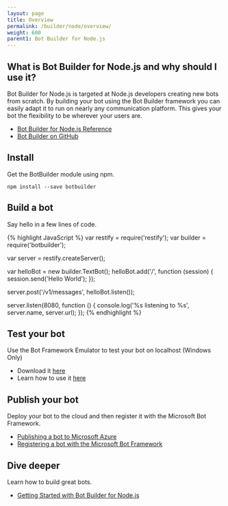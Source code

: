 ```yaml
---
layout: page
title: Overview
permalink: /builder/node/overview/
weight: 600
parent1: Bot Builder for Node.js
---
```


## What is Bot Builder for Node.js and why should I use it?
Bot Builder for Node.js is targeted at Node.js developers creating new bots from scratch. By building your bot using the Bot Builder framework you can easily adapt it to run on nearly any communication platform. This gives your bot the flexibility to be wherever your users are.

* [Bot Builder for Node.js Reference](/sdkreference/nodejs/modules/_botbuilder_d_.html)
* [Bot Builder on GitHub](https://github.com/Microsoft/BotBuilder)

## Install
Get the BotBuilder module using npm.

    npm install --save botbuilder

## Build a bot
Say hello in a few lines of code.
 
{% highlight JavaScript %}
var restify = require('restify');
var builder = require('botbuilder');

var server = restify.createServer();

var helloBot = new builder.TextBot();
helloBot.add('/', function (session) {
    session.send('Hello World');
});

server.post('/v1/messages', helloBot.listen());

server.listen(8080, function () {
    console.log('%s listening to %s', server.name, server.url); 
});
{% endhighlight %}

## Test your bot
Use the Bot Framework Emulator to test your bot on localhost (Windows Only)

* Download it [here](http://download.botframework.com/botconnector/tools/emulator/)
* Learn how to use it [here](/botframework/bot-framework-emulator/)

## Publish your bot
Deploy your bot to the cloud and then register it with the Microsoft Bot Framework.

* [Publishing a bot to Microsoft Azure](/connector/getstarted/#publishing-your-bot-application-to-microsoft-azure)
* [Registering a bot with the Microsoft Bot Framework](/connector/getstarted/#registering-your-bot-with-the-microsoft-bot-framework)

## Dive deeper
Learn how to build great bots.

* [Getting Started with Bot Builder for Node.js](/builder/node/getstarted)
